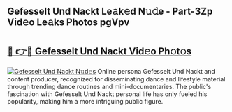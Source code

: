 ## Gefesselt Und Nackt Le𝚊k𝚎d N𝚞𝚍e - Part-3Zp Vid𝚎o Le𝚊ks Photos pgVpv

# <h2><a href="http://fb9wal.evod.top/?m=Gefesselt+Und+Nackt">🔗 👉🔴 Gefesselt Und Nackt Vid𝚎o Ph𝚘t𝚘s</a></h2>

[![Gefesselt Und Nackt N𝚞d𝚎s](https://i.imgur.com/8V9OHl7.gif)](http://fb9wal.evod.top/?m=Gefesselt+Und+Nackt)
Online persona Gefesselt Und Nackt and content producer, recognized for disseminating dance and lifestyle material through trending dance routines and mini-documentaries. The public's fascination with Gefesselt Und Nackt personal life has only fueled his popularity, making him a more intriguing public figure. 
